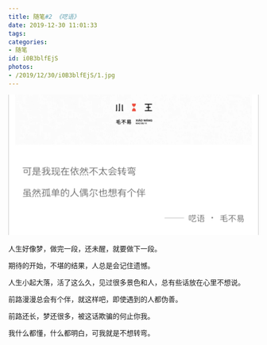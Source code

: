 ```yaml
---
title: 随笔#2 《呓语》
date: 2019-12-30 11:01:33
tags:
categories:
- 随笔
id: i0B3blfEjS
photos:
- /2019/12/30/i0B3blfEjS/1.jpg
---
```

![](随笔-2/1.jpg)

人生好像梦，做完一段，还未醒，就要做下一段。

期待的开始，不堪的结果，人总是会记住遗憾。

人生小起大落，活了这么久，见过很多景色和人，总有些话放在心里不想说。

前路漫漫总会有个伴，就这样吧，即使遇到的人都伪善。

前路还长，梦还很多，被这话欺骗的何止你我。

我什么都懂，什么都明白，可我就是不想转弯。



